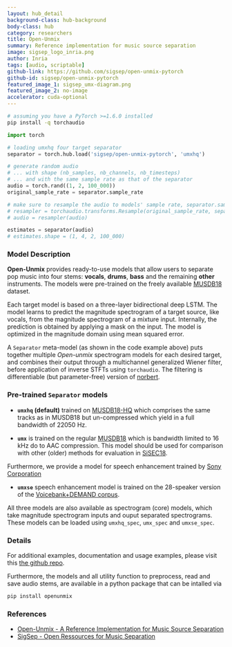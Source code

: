 ```yaml
---
layout: hub_detail
background-class: hub-background
body-class: hub
category: researchers
title: Open-Unmix
summary: Reference implementation for music source separation
image: sigsep_logo_inria.png
author: Inria
tags: [audio, scriptable]
github-link: https://github.com/sigsep/open-unmix-pytorch
github-id: sigsep/open-unmix-pytorch
featured_image_1: sigsep_umx-diagram.png
featured_image_2: no-image
accelerator: cuda-optional
---
```



```bash
# assuming you have a PyTorch >=1.6.0 installed
pip install -q torchaudio
```

```python
import torch

# loading umxhq four target separator
separator = torch.hub.load('sigsep/open-unmix-pytorch', 'umxhq')

# generate random audio
# ... with shape (nb_samples, nb_channels, nb_timesteps)
# ... and with the same sample rate as that of the separator
audio = torch.rand((1, 2, 100_000))
original_sample_rate = separator.sample_rate

# make sure to resample the audio to models' sample rate, separator.sample_rate, if the two are different
# resampler = torchaudio.transforms.Resample(original_sample_rate, separator.sample_rate)
# audio = resampler(audio)

estimates = separator(audio)
# estimates.shape = (1, 4, 2, 100_000)
```

### Model Description

__Open-Unmix__ provides ready-to-use models that allow users to separate pop music into four stems: __vocals__, __drums__, __bass__ and the remaining __other__ instruments. The models were pre-trained on the freely available [MUSDB18](https://sigsep.github.io/datasets/musdb.html) dataset.

Each target model is based on a three-layer bidirectional deep LSTM. The model learns to predict the magnitude spectrogram of a target source, like vocals, from the magnitude spectrogram of a mixture input. Internally, the prediction is obtained by applying a mask on the input. The model is optimized in the magnitude domain using mean squared error.

A `Separator` meta-model (as shown in the code example above) puts together multiple _Open-unmix_ spectrogram models for each desired target, and combines their output through a multichannel generalized Wiener filter, before application of inverse STFTs using `torchaudio`.
The filtering is differentiable (but parameter-free) version of [norbert](https://github.com/sigsep/norbert).

### Pre-trained `Separator` models

* __`umxhq` (default)__  trained on [MUSDB18-HQ](https://sigsep.github.io/datasets/musdb.html#uncompressed-wav) which comprises the same tracks as in MUSDB18 but un-compressed which yield in a full bandwidth of 22050 Hz.

* __`umx`__ is trained on the regular [MUSDB18](https://sigsep.github.io/datasets/musdb.html#compressed-stems) which is bandwidth limited to 16 kHz do to AAC compression. This model should be used for comparison with other (older) methods for evaluation in [SiSEC18](sisec18.unmix.app).

Furthermore, we provide a model for speech enhancement trained by [Sony Corporation](link)

* __`umxse`__ speech enhancement model is trained on the 28-speaker version of the [Voicebank+DEMAND corpus](https://datashare.is.ed.ac.uk/handle/10283/1942?show=full).

All three models are also available as spectrogram (core) models, which take magnitude spectrogram inputs and ouput separated spectrograms.
These models can be loaded using `umxhq_spec`, `umx_spec` and `umxse_spec`.

### Details

For additional examples, documentation and usage examples,  please visit this [the github repo](https://github.com/sigsep/open-unmix-pytorch).

Furthermore, the models and all utility function to preprocess, read and save audio stems, are available in a python package that can be intalled via 

```bash
pip install openunmix
```

### References

- [Open-Unmix - A Reference Implementation for Music Source Separation](https://doi.org/10.21105/joss.01667)
- [SigSep - Open Ressources for Music Separation](https://sigsep.github.io/)
